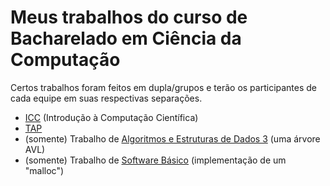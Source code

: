 # Meus trabalhos do curso de Bacharelado em Ciência da Computação
Certos trabalhos foram feitos em dupla/grupos e terão os participantes de cada equipe em suas respectivas separações.
- [ICC](https://github.com/ViniTVS/trabalhos/icc) (Introdução à Computação Científica)
- [TAP](https://github.com/ViniTVS/trabalhos/TAP)
- (somente) Trabalho de [Algoritmos e Estruturas de Dados 3](https://github.com/ViniTVS/trabalhos/alg-3) (uma árvore AVL)
- (somente) Trabalho de [Software Básico](https://github.com/ViniTVS/trabalhos/SB) (implementação de um "malloc")